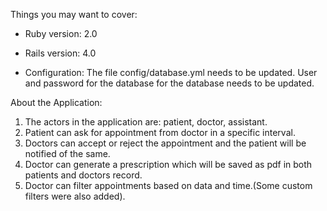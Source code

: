 Things you may want to cover:

* Ruby version: 2.0

* Rails version: 4.0

* Configuration: The file config/database.yml needs to be updated. User and password for the database for the database needs to be updated.

About the Application:  
1. The actors in the application are: patient, doctor, assistant.  
2. Patient can ask for appointment from doctor in a specific interval.  
3. Doctors can accept or reject the appointment and the patient will be notified of the same.  
4. Doctor can generate a prescription which will be saved as pdf in both patients and doctors record.
5. Doctor can filter appointments based on data and time.(Some custom filters were also added).
